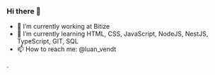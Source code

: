 ### Hi there 👋


- 🔭 I’m currently working at Bitize
- 🌱 I’m currently learning HTML, CSS, JavaScript, NodeJS, NestJS, TypeScript, GIT, SQL
- 📫 How to reach me: @luan_vendt

.